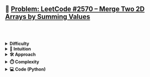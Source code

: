 ## 🔗 [Problem: LeetCode #2570 – Merge Two 2D Arrays by Summing Values](https://leetcode.com/problems/merge-two-2d-arrays-by-summing-values/description/)
<br/> <br/> <details> <summary><strong>Difficulty</strong></summary> <br/> Easy </details> <details> <summary><strong>🧠 Intuition</strong></summary> <br/>

Since both 2D arrays are sorted by the first element, we can use a two-pointer approach (similar to merge sort) to traverse them efficiently.
This helps us add values where IDs match, and insert directly where they don’t.
</details> <details> <summary><strong>🛠️ Approach</strong></summary> <br/>

We initialize two pointers at the start of each array (nums1, nums2).

    If the IDs are equal, we add the values and move both pointers forward.

    If nums1 has a smaller ID, we add its value as-is and move its pointer.

    If nums2 has a smaller ID, we do the same for it.

Once one of the arrays is exhausted, we add the remaining elements from the other array.

📌 Alternate approach to remember:
If constraints are tight (e.g., max ID ≤ 1000), we can use a fixed-length array for summing (constant space). Set MAX = 1000 and pre-allocate a counting array.
</details> <details> <summary><strong>⏱️ Complexity</strong></summary> <br/>

  | Type | Complexity |
|------|------------|
| Time | O(n + m)       |
| Space| O(1) extra (excluding result list)      |

n = len(nums1), m = len(nums2) We only use two pointers and no extra data structure.</details> <details> <summary><strong>💻 Code (Python)</strong></summary> <br/>

class Solution:
    def mergeArrays(self, nums1: List[List[int]], nums2: List[List[int]]) -> List[List[int]]:
        l, r = 0, 0
        res = []
        
        while l < len(nums1) and r < len(nums2):
            id1, val1 = nums1[l]
            id2, val2 = nums2[r]
            
            if id1 == id2:
                res.append([id1, val1 + val2])
                l += 1
                r += 1
            elif id1 < id2:
                res.append([id1, val1])
                l += 1
            else:
                res.append([id2, val2])
                r += 1
        
        while l < len(nums1):
            res.append(nums1[l])
            l += 1
            
        while r < len(nums2):
            res.append(nums2[r])
            r += 1
        
        return res

📌 Alternate O(1001) Space Version for Remembering:

class Solution:
    def mergeArrays(self, nums1: List[List[int]], nums2: List[List[int]]) -> List[List[int]]:
        MAX = 1000
        count = [0] * (MAX + 1)
        
        for i, v in nums1:
            count[i] += v
        for i, v in nums2:
            count[i] += v
        
        return [[i, count[i]] for i in range(MAX + 1) if count[i] > 0]

</details>
